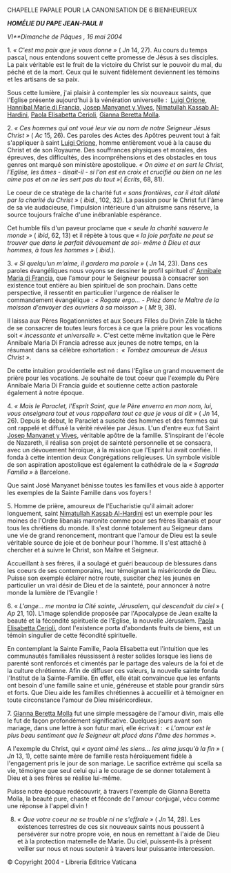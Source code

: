 CHAPELLE PAPALE POUR LA CANONISATION DE 6 BIENHEUREUX

***HOMÉLIE DU PAPE JEAN-PAUL II***

*VI**Dimanche de Pâques* *, 16 mai 2004*

1. *« *C'est ma paix que je vous donne* »* ( *Jn* 14, 27). Au cours du temps pascal, nous entendons souvent cette promesse de Jésus à ses disciples. La paix véritable est le fruit de la victoire du Christ sur le pouvoir du mal, du péché et de la mort. Ceux qui le suivent fidèlement deviennent les témoins et les artisans de sa paix.

Sous cette lumière, j'ai plaisir à contempler les six nouveaux saints, que l'Eglise présente aujourd'hui à la vénération universelle :  [Luigi Orione](http://www.vatican.va/news_services/liturgy/saints/ns_lit_doc_20040516_orione_fr.html), [Hannibal Marie di Francia](http://www.vatican.va/news_services/liturgy/saints/ns_lit_doc_20040516_di-francia_fr.html), [Josep Manyanet y Vives](http://www.vatican.va/news_services/liturgy/saints/ns_lit_doc_20040516_vives_fr.html), [Nimatullah Kassab Al-Hardini](http://www.vatican.va/news_services/liturgy/saints/ns_lit_doc_20040516_al-hardini_fr.html), [Paola Elisabetta Cerioli](http://www.vatican.va/news_services/liturgy/saints/ns_lit_doc_20040516_cerioli_fr.html), [Gianna Beretta Molla](http://www.vatican.va/news_services/liturgy/saints/ns_lit_doc_20040516_beretta-molla_fr.html).

2. *« *Ces hommes qui ont voué leur vie au nom de notre Seigneur Jésus Christ* »* ( *Ac* 15, 26). Ces paroles des Actes des Apôtres peuvent tout à fait s'appliquer à saint [Luigi Orione](http://www.vatican.va/news_services/liturgy/saints/ns_lit_doc_20040516_orione_fr.html), homme entièrement voué à la cause du Christ et de son Royaume. Des souffrances physiques et morales, des épreuves, des difficultés, des incompréhensions et des obstacles en tous genres ont marqué son ministère apostolique. *« *On aime et on sert le Christ, l'Eglise, les âmes - disait-il - si l'on est en croix et crucifié ou bien on ne les aime pas et on ne les sert pas du tout* »*( *Ecrits*, 68, 81).

Le coeur de ce stratège de la charité fut *« *sans frontières, car il était dilaté par la charité du Christ* »* ( *ibid*., 102, 32). La passion pour le Christ fut l'âme de sa vie audacieuse, l'impulsion intérieure d'un altruisme sans réserve, la source toujours fraîche d'une inébranlable espérance.

Cet humble fils d'un paveur proclame que *« *seule la charité sauvera le monde* »* ( *ibid*, 62, 13) et il répète à tous que *« *la joie parfaite ne peut se trouver que dans le parfait dévouement de soi- même à Dieu et aux hommes, à tous les hommes* »* ( *ibid*.).

3. *« *Si quelqu'un m'aime, il gardera ma parole* »* ( *Jn* 14, 23). Dans ces paroles évangéliques nous voyons se dessiner le profil spirituel d' [Annibale Maria di Francia](http://www.vatican.va/news_services/liturgy/saints/ns_lit_doc_20040516_di-francia_fr.html), que l'amour pour le Seigneur poussa à consacrer son existence tout entière au bien spirituel de son prochain. Dans cette perspective, il ressentit en particulier l'urgence de réaliser le commandement évangélique : *« *Rogate ergo... - Priez donc le Maître de la moisson d'envoyer des ouvriers à sa moisson* »* ( *Mt* 9, 38).

Il laissa aux Pères Rogationnistes et aux Soeurs Filles du Divin Zèle la tâche de se consacrer de toutes leurs forces à ce que la prière pour les vocations soit *« *incessante et universelle* »*. C'est cette même invitation que le Père Annibale Maria Di Francia adresse aux jeunes de notre temps, en la résumant dans sa célèbre exhortation :  *« *Tombez amoureux de Jésus Christ* »*.

De cette intuition providentielle est né dans l'Eglise un grand mouvement de prière pour les vocations. Je souhaite de tout coeur que l'exemple du Père Annibale Maria Di Francia guide et soutienne cette action pastorale également à notre époque.

4. *« *Mais le Paraclet, l'Esprit Saint, que le Père enverra en mon nom, lui, vous enseignera tout et vous rappellera tout ce que je vous ai dit* »* ( *Jn* 14, 26). Depuis le début, le Paraclet a suscité des hommes et des femmes qui ont rappelé et diffusé la vérité révélée par Jésus. L'un d'entre eux fut Saint [Josep Manyanet y Vives](http://www.vatican.va/news_services/liturgy/saints/ns_lit_doc_20040516_vives_fr.html), véritable apôtre de la famille. S'inspirant de l'école de Nazareth, il réalisa son projet de sainteté personnelle et se consacra, avec un dévouement héroïque, à la mission que l'Esprit lui avait confiée. Il fonda à cette intention deux Congrégations religieuses. Un symbole visible de son aspiration apostolique est également la cathédrale de la *« *Sagrada Familia* »* à Barcelone.

Que saint José Manyanet bénisse toutes les familles et vous aide à apporter les exemples de la Sainte Famille dans vos foyers !

5. Homme de prière, amoureux de l'Eucharistie qu'il aimait adorer longuement, saint [Nimatullah Kassab Al-Hardini](http://www.vatican.va/news_services/liturgy/saints/ns_lit_doc_20040516_al-hardini_fr.html) est un exemple pour les moines de l'Ordre libanais maronite comme pour ses frères libanais et pour tous les chrétiens du monde. Il s'est donné totalement au Seigneur dans une vie de grand renoncement, montrant que l'amour de Dieu est la seule véritable source de joie et de bonheur pour l'homme. Il s'est attaché à chercher et à suivre le Christ, son Maître et Seigneur.

Accueillant à ses frères, il a soulagé et guéri beaucoup de blessures dans les coeurs de ses contemporains, leur témoignant la miséricorde de Dieu. Puisse son exemple éclairer notre route, susciter chez les jeunes en particulier un vrai désir de Dieu et de la sainteté, pour annoncer à notre monde la lumière de l'Evangile !

6. « *L'ange... me montra la Cité sainte, Jérusalem, qui descendait du ciel* » ( *Ap* 21, 10). L'image splendide proposée par l'Apocalypse de Jean exalte la beauté et la fécondité spirituelle de l'Eglise, la nouvelle Jérusalem. [Paola Elisabetta Cerioli](http://www.vatican.va/news_services/liturgy/saints/ns_lit_doc_20040516_cerioli_fr.html), dont l'existence porta d'abondants fruits de biens, est un témoin singulier de cette fécondité spirituelle.

En contemplant la Sainte Famille, Paola Elisabetta eut l'intuition que les communautés familiales réussissent à rester solides lorsque les liens de parenté sont renforcés et cimentés par le partage des valeurs de la foi et de la culture chrétienne. Afin de diffuser ces valeurs, la nouvelle sainte fonda l'Institut de la Sainte-Famille. En effet, elle était convaincue que les enfants ont besoin d'une famille saine et unie, généreuse et stable pour grandir sûrs et forts. Que Dieu aide les familles chrétiennes à accueillir et à témoigner en toute circonstance l'amour de Dieu miséricordieux.

7. [Gianna Beretta Molla](http://www.vatican.va/news_services/liturgy/saints/ns_lit_doc_20040516_beretta-molla_fr.html) fut une simple messagère de l'amour divin, mais elle le fut de façon profondément significative. Quelques jours avant son mariage, dans une lettre à son futur mari, elle écrivait :  *« *L'amour est le plus beau sentiment que le Seigneur ait placé dans l'âme des hommes* »*.

A l'exemple du Christ, qui *« *ayant aimé les siens... les aima jusqu'à la fin* »* ( *Jn* 13, 1), cette sainte mère de famille resta héroïquement fidèle à l'engagement pris le jour de son mariage. Le sacrifice extrême qui scella sa vie, témoigne que seul celui qui a le courage de se donner totalement à Dieu et à ses frères se réalise lui-même.

Puisse notre époque redécouvrir, à travers l'exemple de Gianna Beretta Molla, la beauté pure, chaste et féconde de l'amour conjugal, vécu comme une réponse à l'appel divin !

8. *« *Que votre coeur ne se trouble ni ne s'effraie* »* ( *Jn* 14, 28). Les existences terrestres de ces six nouveaux saints nous poussent à persévérer sur notre propre voie, en nous en remettant à l'aide de Dieu et à la protection maternelle de Marie. Du ciel, puissent-ils à présent veiller sur nous et nous soutenir à travers leur puissante intercession.

© Copyright 2004 - Libreria Editrice Vaticana
